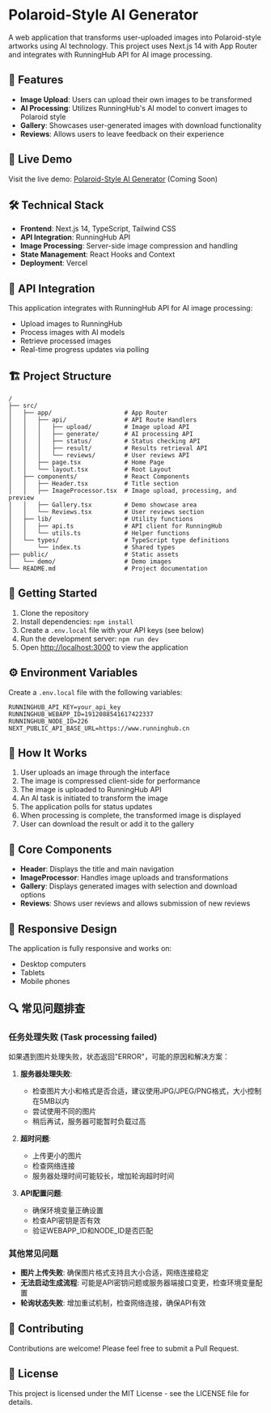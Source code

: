 # Polaroid-Style AI Generator

A web application that transforms user-uploaded images into Polaroid-style artworks using AI technology. This project uses Next.js 14 with App Router and integrates with RunningHub API for AI image processing.

## 🌟 Features

- **Image Upload**: Users can upload their own images to be transformed
- **AI Processing**: Utilizes RunningHub's AI model to convert images to Polaroid style
- **Gallery**: Showcases user-generated images with download functionality
- **Reviews**: Allows users to leave feedback on their experience

## 🚀 Live Demo

Visit the live demo: [Polaroid-Style AI Generator](#) (Coming Soon)

## 🛠️ Technical Stack

- **Frontend**: Next.js 14, TypeScript, Tailwind CSS
- **API Integration**: RunningHub API
- **Image Processing**: Server-side image compression and handling
- **State Management**: React Hooks and Context
- **Deployment**: Vercel

## 📝 API Integration

This application integrates with RunningHub API for AI image processing:
- Upload images to RunningHub
- Process images with AI models
- Retrieve processed images
- Real-time progress updates via polling

## 🏗️ Project Structure

```
/
├── src/
│   ├── app/                    # App Router
│   │   ├── api/                # API Route Handlers
│   │   │   ├── upload/         # Image upload API
│   │   │   ├── generate/       # AI processing API
│   │   │   ├── status/         # Status checking API
│   │   │   ├── result/         # Results retrieval API
│   │   │   └── reviews/        # User reviews API
│   │   ├── page.tsx            # Home Page
│   │   └── layout.tsx          # Root Layout
│   ├── components/             # React Components
│   │   ├── Header.tsx          # Title section
│   │   ├── ImageProcessor.tsx  # Image upload, processing, and preview
│   │   ├── Gallery.tsx         # Demo showcase area
│   │   └── Reviews.tsx         # User reviews section
│   ├── lib/                    # Utility functions
│   │   ├── api.ts              # API client for RunningHub
│   │   └── utils.ts            # Helper functions
│   └── types/                  # TypeScript type definitions
│       └── index.ts            # Shared types
├── public/                     # Static assets
│   └── demo/                   # Demo images
└── README.md                   # Project documentation
```

## 🚀 Getting Started

1. Clone the repository
2. Install dependencies: `npm install`
3. Create a `.env.local` file with your API keys (see below)
4. Run the development server: `npm run dev`
5. Open [http://localhost:3000](http://localhost:3000) to view the application

## ⚙️ Environment Variables

Create a `.env.local` file with the following variables:
```
RUNNINGHUB_API_KEY=your_api_key
RUNNINGHUB_WEBAPP_ID=1912088541617422337
RUNNINGHUB_NODE_ID=226
NEXT_PUBLIC_API_BASE_URL=https://www.runninghub.cn
```

## 🔄 How It Works

1. User uploads an image through the interface
2. The image is compressed client-side for performance
3. The image is uploaded to RunningHub API
4. An AI task is initiated to transform the image
5. The application polls for status updates
6. When processing is complete, the transformed image is displayed
7. User can download the result or add it to the gallery

## 🧩 Core Components

- **Header**: Displays the title and main navigation
- **ImageProcessor**: Handles image uploads and transformations
- **Gallery**: Displays generated images with selection and download options
- **Reviews**: Shows user reviews and allows submission of new reviews

## 📱 Responsive Design

The application is fully responsive and works on:
- Desktop computers
- Tablets
- Mobile phones

## 🔍 常见问题排查

### 任务处理失败 (Task processing failed)

如果遇到图片处理失败，状态返回"ERROR"，可能的原因和解决方案：

1. **服务器处理失败**:
   - 检查图片大小和格式是否合适，建议使用JPG/JPEG/PNG格式，大小控制在5MB以内
   - 尝试使用不同的图片
   - 稍后再试，服务器可能暂时负载过高

2. **超时问题**:
   - 上传更小的图片
   - 检查网络连接
   - 服务器处理时间可能较长，增加轮询超时时间

3. **API配置问题**:
   - 确保环境变量正确设置
   - 检查API密钥是否有效
   - 验证WEBAPP_ID和NODE_ID是否匹配

### 其他常见问题

- **图片上传失败**: 确保图片格式支持且大小合适，网络连接稳定
- **无法启动生成流程**: 可能是API密钥问题或服务器端接口变更，检查环境变量配置
- **轮询状态失败**: 增加重试机制，检查网络连接，确保API有效

## 🤝 Contributing

Contributions are welcome! Please feel free to submit a Pull Request.

## 📄 License

This project is licensed under the MIT License - see the LICENSE file for details. 